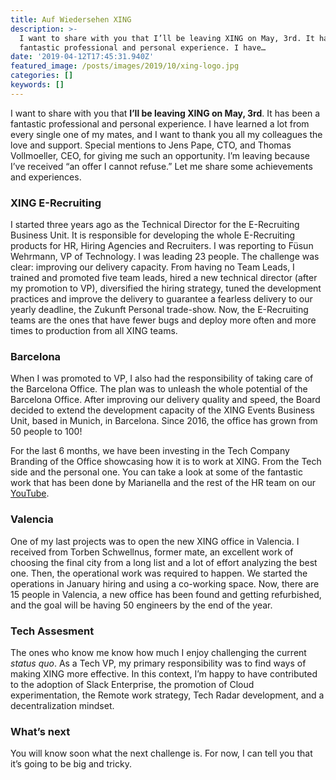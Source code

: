 ```yaml
---
title: Auf Wiedersehen XING
description: >-
  I want to share with you that I’ll be leaving XING on May, 3rd. It has been a
  fantastic professional and personal experience. I have…
date: '2019-04-12T17:45:31.940Z'
featured_image: /posts/images/2019/10/xing-logo.jpg
categories: []
keywords: []
---
```


I want to share with you that **I’ll be leaving XING on May, 3rd**. It has been a fantastic professional and personal experience. I have learned a lot from every single one of my mates, and I want to thank you all my colleagues the love and support. Special mentions to Jens Pape, CTO, and Thomas Vollmoeller, CEO, for giving me such an opportunity. I’m leaving because I’ve received “an offer I cannot refuse.” Let me share some achievements and experiences.

### XING E-Recruiting

I started three years ago as the Technical Director for the E-Recruiting Business Unit. It is responsible for developing the whole E-Recruiting products for HR, Hiring Agencies and Recruiters. I was reporting to Füsun Wehrmann, VP of Technology. I was leading 23 people. The challenge was clear: improving our delivery capacity. From having no Team Leads, I trained and promoted five team leads, hired a new technical director (after my promotion to VP), diversified the hiring strategy, tuned the development practices and improve the delivery to guarantee a fearless delivery to our yearly deadline, the Zukunft Personal trade-show. Now, the E-Recruiting teams are the ones that have fewer bugs and deploy more often and more times to production from all XING teams.

### Barcelona

When I was promoted to VP, I also had the responsibility of taking care of the Barcelona Office. The plan was to unleash the whole potential of the Barcelona Office. After improving our delivery quality and speed, the Board decided to extend the development capacity of the XING Events Business Unit, based in Munich, in Barcelona. Since 2016, the office has grown from 50 people to 100!

For the last 6 months, we have been investing in the Tech Company Branding of the Office showcasing how it is to work at XING. From the Tech side and the personal one. You can take a look at some of the fantastic work that has been done by Marianella and the rest of the HR team on our [YouTube](https://www.youtube.com/channel/UC2dCg94TBpHmzlCAxzsWX0A).

### Valencia

One of my last projects was to open the new XING office in Valencia. I received from Torben Schwellnus, former mate, an excellent work of choosing the final city from a long list and a lot of effort analyzing the best one. Then, the operational work was required to happen. We started the operations in January hiring and using a co-working space. Now, there are 15 people in Valencia, a new office has been found and getting refurbished, and the goal will be having 50 engineers by the end of the year.

### Tech Assesment

The ones who know me know how much I enjoy challenging the current _status quo_. As a Tech VP, my primary responsibility was to find ways of making XING more effective. In this context, I’m happy to have contributed to the adoption of Slack Enterprise, the promotion of Cloud experimentation, the Remote work strategy, Tech Radar development, and a decentralization mindset.

### What’s next

You will know soon what the next challenge is. For now, I can tell you that it’s going to be big and tricky.